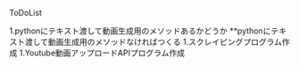 ToDoList

1.pythonにテキスト渡して動画生成用のメソッドあるかどうか
**pythonにテキスト渡して動画生成用のメソッドなければつくる
1.スクレイピングプログラム作成
1.Youtube動画アップロードAPIプログラム作成
